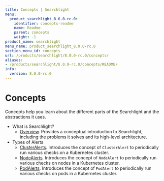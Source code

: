 ```yaml
---
title: Concepts | Searchlight
menu:
  product_searchlight_8.0.0-rc.0:
    identifier: concepts-readme
    name: Readme
    parent: concepts
    weight: -1
product_name: searchlight
menu_name: product_searchlight_8.0.0-rc.0
section_menu_id: concepts
url: /products/searchlight/8.0.0-rc.0/concepts/
aliases:
- /products/searchlight/8.0.0-rc.0/concepts/README/
info:
  version: 8.0.0-rc.0
---
```


# Concepts

Concepts help you learn about the different parts of the Searchlight and the abstractions it uses.

- What is Searchlight?
  - [Overview](/products/searchlight/8.0.0-rc.0/concepts/what-is-searhclight/overview). Provides a conceptual introduction to Searchlight, including the problems it solves and its high-level architecture.
- Types of Alerts
  - [ClusterAlerts](/products/searchlight/8.0.0-rc.0/concepts/alert-types/cluster-alert). Introduces the concept of `ClusterAlert` to periodically run various checks on a Kubernetes cluster.
  - [NodeAlerts](/products/searchlight/8.0.0-rc.0/concepts/alert-types/node-alert). Introduces the concept of `NodeAlert` to periodically run various checks on nodes in a Kubernetes cluster.
  - [PodAlerts](/products/searchlight/8.0.0-rc.0/concepts/alert-types/pod-alert). Introduces the concept of `PodAlert` to periodically run various checks on pods in a Kubernetes cluster.
